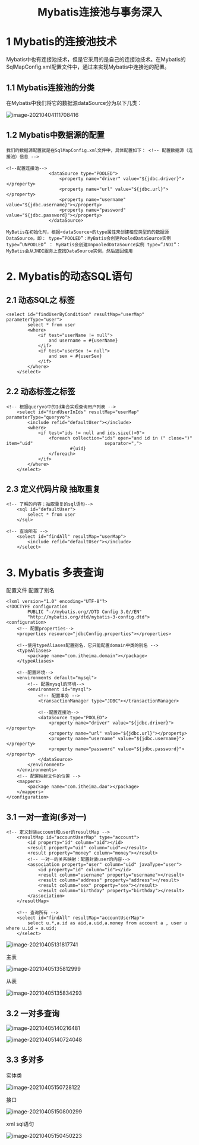 <h1 align = "center">Mybatis连接池与事务深入</h1>

# 1  Mybatis的连接池技术

Mybatis中也有连接池技术，但是它采用的是自己的连接池技术。在Mybatis的SqlMapConfig.xml配置文件中，通过<dataSource type="pooled">来实现Mybatis中连接池的配置。

## 1.1  Mybatis连接池的分类

在Mybatis中我们将它的数据源dataSource分为以下几类：

![image-20210404111708416](../../../图片/image-20210404111708416.png)

## 1.2 Mybatis中数据源的配置

```
我们的数据源配置就是在SqlMapConfig.xml文件中，具体配置如下： <!-- 配置数据源（连接池）信息 -->

<!--配置连接池-->
                <dataSource type="POOLED">
                    <property name="driver" value="${jdbc.driver}"></property>
                    <property name="url" value="${jdbc.url}"></property>
                    <property name="username" value="${jdbc.username}"></property>
                    <property name="password" value="${jdbc.password}"></property>
                </dataSource>
                
MyBatis在初始化时，根据<dataSource>的type属性来创建相应类型的的数据源DataSource，即： type=”POOLED”：MyBatis会创建PooledDataSource实例 type=”UNPOOLED” ： MyBatis会创建UnpooledDataSource实例 type=”JNDI”：MyBatis会从JNDI服务上查找DataSource实例，然后返回使用       
```

# 2. Mybatis的动态SQL语句

## 2.1  动态SQL之 <if> <where> 标签

```
<select id="findUserByCondition" resultMap="userMap" parameterType="user">
        select * from user
        <where>
            <if test="userName != null">
                and username = #{userName}
            </if>
            <if test="userSex != null">
                and sex = #{userSex}
            </if>
        </where>
    </select>
```

## 2.2 动态标签之<foreach>标签

```
<!-- 根据queryvo中的Id集合实现查询用户列表 -->
    <select id="findUserInIds" resultMap="userMap" parameterType="queryvo">
        <include refid="defaultUser"></include>
        <where>
            <if test="ids != null and ids.size()>0">
                <foreach collection="ids" open="and id in (" close=")" item="uid" 							separator=",">
                    	#{uid}
                </foreach>
            </if>
        </where>
    </select>
```

## 2.3 定义代码片段 抽取重复

```
<!-- 了解的内容：抽取重复的sql语句-->
    <sql id="defaultUser">
        select * from user
    </sql>
    
<!-- 查询所有 -->
    <select id="findAll" resultMap="userMap">
        <include refid="defaultUser"></include>
    </select>    
```

# 3. Mybatis 多表查询

配置文件 配置了别名

```
<?xml version="1.0" encoding="UTF-8"?>
<!DOCTYPE configuration
        PUBLIC "-//mybatis.org//DTD Config 3.0//EN"
        "http://mybatis.org/dtd/mybatis-3-config.dtd">
<configuration>
    <!-- 配置properties-->
    <properties resource="jdbcConfig.properties"></properties>

    <!--使用typeAliases配置别名，它只能配置domain中类的别名 -->
    <typeAliases>
        <package name="com.itheima.domain"></package>
    </typeAliases>

    <!--配置环境-->
    <environments default="mysql">
        <!-- 配置mysql的环境-->
        <environment id="mysql">
            <!-- 配置事务 -->
            <transactionManager type="JDBC"></transactionManager>

            <!--配置连接池-->
            <dataSource type="POOLED">
                <property name="driver" value="${jdbc.driver}"></property>
                <property name="url" value="${jdbc.url}"></property>
                <property name="username" value="${jdbc.username}"></property>
                <property name="password" value="${jdbc.password}"></property>
            </dataSource>
        </environment>
    </environments>
    <!-- 配置映射文件的位置 -->
    <mappers>
        <package name="com.itheima.dao"></package>
    </mappers>
</configuration>
```

## 3.1  一对一查询(多对一)

```
<!-- 定义封装account和user的resultMap -->
    <resultMap id="accountUserMap" type="account">
        <id property="id" column="aid"></id>
        <result property="uid" column="uid"></result>
        <result property="money" column="money"></result>
        <!-- 一对一的关系映射：配置封装user的内容-->
        <association property="user" column="uid" javaType="user">
            <id property="id" column="id"></id>
            <result column="username" property="username"></result>
            <result column="address" property="address"></result>
            <result column="sex" property="sex"></result>
            <result column="birthday" property="birthday"></result>
        </association>
    </resultMap>

    <!-- 查询所有 -->
    <select id="findAll" resultMap="accountUserMap">
        select u.*,a.id as aid,a.uid,a.money from account a , user u where u.id = a.uid;
    </select>
```

![image-20210405131817741](../../../图片/image-20210405131817741.png)

主表

![image-20210405135812999](../../../图片/image-20210405135812999.png)

从表

![image-20210405135834293](../../../图片/image-20210405135834293.png)

## 3.2 一对多查询

![image-20210405140216481](../../../图片/image-20210405140216481.png)

![image-20210405140724048](../../../图片/image-20210405140724048.png)

## 3.3 多对多

实体类

![image-20210405150728122](../../../图片/image-20210405150728122.png)

接口

![image-20210405150800299](../../../图片/image-20210405150800299.png)

xml    sql语句

![image-20210405150450223](../../../图片/image-20210405150450223.png)

